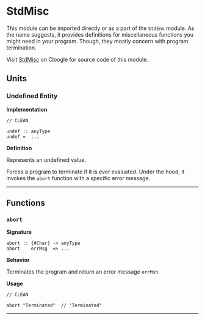 # StdMisc

This module can be imported directly or as a part of the `StdEnv` module.
As the name suggests, it provides definitions for miscellaneous functions you might need in your program.
Though, they mostly concern with program termination.

Visit [StdMisc](https://cloogle.org/src/#base-stdenv/StdMisc;icl;line=1) on Cloogle for source code of this module.

## Units

### Undefined Entity

**Implementation**

```cleanm
// CLEAN

undef :: anyType
undef =  ...
```

**Definition**

Represents an undefined value.

Forces a program to terminate if it is ever evaluated.
Under the hood, it invokes the `abort` function with a specific error message.

---

## Functions

### `abort`

**Signature**

```Clean
abort :: {#Char} -> anyType
abort    errMsg  => ...
```

**Behavior**

Terminates the program and return an error message `errMsh`.

**Usage**

```clean
// CLEAN
 
abort "Terminated"  // "Terminated"
```

---